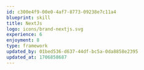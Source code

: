 ```yaml
---
id: c300e4f9-00e0-4af7-8773-09238e7c11a4
blueprint: skill
title: NextJs
logo: icons/brand-nextjs.svg
experience: 6
enjoyment: 8
type: framework
updated_by: 01bed536-d637-44df-bc5a-0da8858e2395
updated_at: 1706858687
---
```

